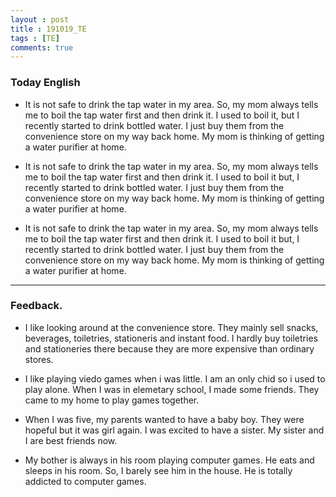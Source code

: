 ```yaml
---
layout : post
title : 191019_TE
tags : [TE]
comments: true
---
```

### Today English
- It is not safe to drink the tap water in my area. So, my mom always tells me to boil the tap water first and then drink it. I used to boil it, but I recently started to drink bottled water. I just buy them from the convenience store on my way back home. My mom is thinking of getting a water purifier at home.

- It is not safe to drink the tap water in my area. So, my mom always tells me to boil the tap water first and then drink it. I used to boil it but, I recently started to drink bottled water. I just buy them from the convenience store on my way back home. My mom is thinking of getting a water purifier at home.

- It is not safe to drink the tap water in my area. So, my mom always tells me to boil the tap water first and then drink it. I used to boil it but, I recently started to drink bottled water. I just buy them from the convenience store on my way back home. My mom is thinking of getting a water purifier at home.

---

### Feedback.
- I like looking around at the convenience store. They mainly sell snacks, beverages, toiletries, stationeris and instant food. I hardly buy toiletries and stationeries there because they are more expensive than ordinary stores.

- I like playing viedo games when i was little. I am an only chid so i used to play alone. When I was in elemetary school, I made some friends. They came to my home to play games together.

- When I was five, my parents wanted to have a baby boy. They were hopeful but it was girl again. I was excited to have a sister. My sister and I are best friends now.

- My bother is always in his room playing computer games. He eats and sleeps in his room. So, I barely see him in the house. He is totally addicted to computer games.

